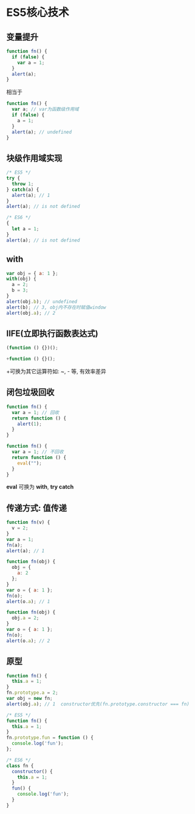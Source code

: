 # ES5核心技术

## 变量提升

```javascript
function fn() {
  if (false) {
    var a = 1;
  }
  alert(a);
}
```

相当于

```javascript
function fn() {
  var a; // var为函数级作用域
  if (false) {
    a = 1;
  }
  alert(a); // undefined
}
```

## 块级作用域实现

```javascript
/* ES5 */
try {
  throw 1;
} catch(a) {
  alert(a); // 1
}
alert(a); // is not defined

/* ES6 */
{
  let a = 1;
}
alert(a); // is not defined
```

## with

```javascript
var obj = { a: 1 };
with(obj) {
  a = 2;
  b = 3;
}
alert(obj.b); // undefined
alert(b); // 3, obj内不存在时赋值window
alert(obj.a); // 2
```

## IIFE(立即执行函数表达式)

```javascript
(function () {})();
```

```javascript
+function () {}();
```

+可换为其它运算符如: ~, - 等, 有效率差异

## 闭包垃圾回收

```javascript
function fn() {
  var a = 1; // 回收
  return function () {
    alert(1);
  }
}

```

```javascript
function fn() {
  var a = 1; // 不回收
  return function () {
    eval("");
  }
}
```

**eval** 可换为 **with**, **try catch**

## 传递方式: 值传递

```javascript
function fn(v) {
  v = 2;
}
var a = 1;
fn(a);
alert(a); // 1

function fn(obj) {
  obj = {
    a: 2
  };
}
var o = { a: 1 };
fn(o);
alert(o.a); // 1

function fn(obj) {
  obj.a = 2;
}
var o = { a: 1 };
fn(o);
alert(o.a); // 2
```

## 原型

```javascript
function fn() {
  this.a = 1;
}
fn.prototype.a = 2;
var obj = new fn;
alert(obj.a); // 1  constructor优先(fn.prototype.constructor === fn)
```

```javascript
/* ES5 */
function fn() {
  this.a = 1;
}
fn.prototype.fun = function () {
  console.log('fun');
};

/* ES6 */
class fn {
  constructor() {
    this.a = 1;
  }
  fun() {
    console.log('fun');
  }
}
```
